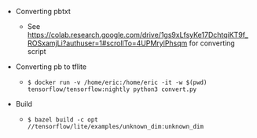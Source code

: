 

- Converting pbtxt
    - See https://colab.research.google.com/drive/1gs9xLfsyKe17DchtqiKT9f_ROSxamjLi?authuser=1#scrollTo=4UPMrylPhsqm for converting script

- Converting pb to tflite
    - `$ docker run -v /home/eric:/home/eric -it -w $(pwd) tensorflow/tensorflow:nightly python3 convert.py`

- Build
    - `$ bazel build -c opt //tensorflow/lite/examples/unknown_dim:unknown_dim`

